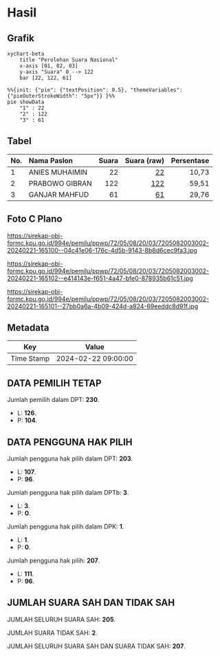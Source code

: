 # Hasil

## Grafik

```mermaid
xychart-beta
    title "Perolehan Suara Nasional"
    x-axis [01, 02, 03]
    y-axis "Suara" 0 --> 122
    bar [22, 122, 61]
```

```mermaid
%%{init: {"pie": {"textPosition": 0.5}, "themeVariables": {"pieOuterStrokeWidth": "5px"}} }%%
pie showData
    "1" : 22
    "2" : 122
    "3" : 61
```

## Tabel

| No. | Nama Paslon    | Suara | Suara (raw) | Persentase |
|:--- |:-------------- | -----:| -----------:| ----------:|
| 1   | ANIES MUHAIMIN | 22    | [22][p-1]   | 10,73      |
| 2   | PRABOWO GIBRAN | 122   | [122][p-2]  | 59,51      |
| 3   | GANJAR MAHFUD  | 61    | [61][p-3]   | 29,76      |


[p-1]: https://github.com/gigit-pemilu/pemilu-2024/blob/main/pilpres/hitung-suara/sub/72-sulawesi-tengah/sub/05-buol/sub/08-bukal/sub/2003-rantemaranu/sub/002-tps/sub/paslon-1.txt
[p-2]: https://github.com/gigit-pemilu/pemilu-2024/blob/main/pilpres/hitung-suara/sub/72-sulawesi-tengah/sub/05-buol/sub/08-bukal/sub/2003-rantemaranu/sub/002-tps/sub/paslon-2.txt
[p-3]: https://github.com/gigit-pemilu/pemilu-2024/blob/main/pilpres/hitung-suara/sub/72-sulawesi-tengah/sub/05-buol/sub/08-bukal/sub/2003-rantemaranu/sub/002-tps/sub/paslon-3.txt

## Foto C Plano

https://sirekap-obj-formc.kpu.go.id/994e/pemilu/ppwp/72/05/08/20/03/7205082003002-20240221-165100--04c41e06-176c-4d5b-9143-8b8d6cec9fa3.jpg

https://sirekap-obj-formc.kpu.go.id/994e/pemilu/ppwp/72/05/08/20/03/7205082003002-20240221-165102--e414143e-f651-4a47-bfe0-878935b61c51.jpg

https://sirekap-obj-formc.kpu.go.id/994e/pemilu/ppwp/72/05/08/20/03/7205082003002-20240221-165101--27bb0a6a-4b09-424d-a824-69eeddc8d91f.jpg


## Metadata

| Key        | Value               |
| ---------- | ------------------- |
| Time Stamp | 2024-02-22 09:00:00 |


## DATA PEMILIH TETAP

Jumlah pemilih dalam DPT: **230**.
 * L: **126**.
 * P: **104**.

## DATA PENGGUNA HAK PILIH

Jumlah pengguna hak pilih dalam DPT: **203**.
 * L: **107**.
 * P: **96**.

Jumlah pengguna hak pilih dalam DPTb: **3**.
 * L: **3**.
 * P: **0**.

Jumlah pengguna hak pilih dalam DPK: **1**.
 * L: **1**.
 * P: **0**.

Jumlah pengguna hak pilih: **207**.
 * L: **111**.
 * P: **96**.

## JUMLAH SUARA SAH DAN TIDAK SAH

JUMLAH SELURUH SUARA SAH: **205**.

JUMLAH SUARA TIDAK SAH: **2**.

JUMLAH SELURUH SUARA SAH DAN SUARA TIDAK SAH: **207**.


